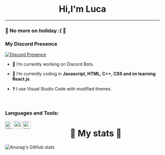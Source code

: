 # <div align="center">Hi,I'm Luca</div>  
  
***

### 🌊 No more on holiday :( 🌊

### My Discord Presence

[![Discord Presence](https://lanyard.cnrad.dev/api/554389950083235840)](https://discord.com/users/554389950083235840)

- 🔭 I’m currently working on Discord Bots.
  

- 🌱 I’m currently coding in **Javascript, HTML, C++, CSS and im learning React.js**.
  

- ❓  I use Visual Studio Code with modified themes.
  
<br/>
  
### Languages and Tools:

<img align="left" alt="Visual Studio Code" width="26px" src="https://i.imgur.com/LwSdAlE.png" />
<img align="left" alt="js" width="26px" src="https://i.imgur.com/3u1wzwE.png" />
<img align="left" alt="mongodb" width="26px" src="https://imgur.com/xN5cFRr.png" /> 

# <div align="center">🔐 My stats 🔐</div>  

![Anurag's GitHub stats](https://github-readme-stats.vercel.app/api?username=anuraghazra&theme=dark&show_icons=true)
